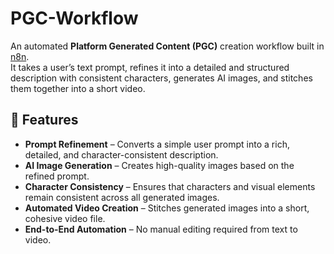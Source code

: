 # PGC-Workflow

An automated **Platform Generated Content (PGC)** creation workflow built in [n8n](http://).  
It takes a user’s text prompt, refines it into a detailed and structured description with consistent characters, generates AI images, and stitches them together into a short video.


## 🚀 Features
- **Prompt Refinement** – Converts a simple user prompt into a rich, detailed, and character-consistent description.
- **AI Image Generation** – Creates high-quality images based on the refined prompt.
- **Character Consistency** – Ensures that characters and visual elements remain consistent across all generated images.
- **Automated Video Creation** – Stitches generated images into a short, cohesive video file.
- **End-to-End Automation** – No manual editing required from text to video.


